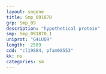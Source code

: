 ```yaml
---
layout: smgene
title: Smp_091870
grp: Smp_09
description: "hypothetical protein"
smp: Smp_091870.1
uniprot: "G4LUQ9"
length:  2589
cdd: "cl19884, pfam08553"
kk: ns
categories: sm
---
```

